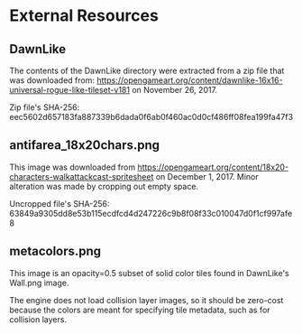 # External Resources

## DawnLike

The contents of the DawnLike directory were extracted from a zip file that
was downloaded from: https://opengameart.org/content/dawnlike-16x16-universal-rogue-like-tileset-v181
on November 26, 2017.

Zip file's SHA-256: eec5602d657183fa887339b6dada0f6ab0f460ac0d0cf486ff08fea199fa47f3

## antifarea_18x20chars.png

This image was downloaded from https://opengameart.org/content/18x20-characters-walkattackcast-spritesheet on December 1, 2017. Minor alteration was made by cropping out empty space.

Uncropped file's SHA-256: 63849a9305dd8e53b115ecdfcd4d247226c9b8f08f33c010047d0f1cf997afe8

## metacolors.png

This image is an opacity=0.5 subset of solid color tiles found in DawnLike's Wall.png image.

The engine does not load collision layer images, so it should be zero-cost because the colors are meant for specifying tile metadata, such as for collision layers.

